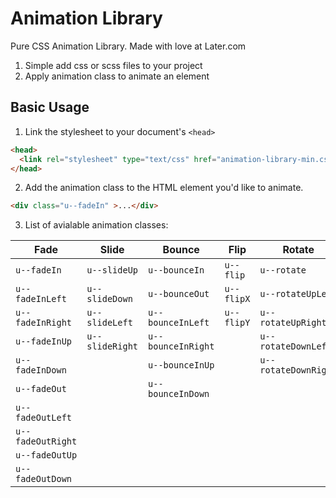 # Animation Library
Pure CSS Animation Library. Made with love at Later.com

1. Simple add css or scss files to your project
2. Apply animation class to animate an element

## Basic Usage

1. Link the stylesheet to your document's `<head>`

```html
<head>
  <link rel="stylesheet" type="text/css" href="animation-library-min.css">
</head>
```
2. Add the animation class to the HTML element you'd like to animate.
```html
<div class="u--fadeIn" >...</div>
```
3. List of avialable animation classes:

| Fade              | Slide            | Bounce              | Flip        | Rotate               | Zoom             | Attention    |
| ----------------- | ---------------- | ------------------- | ----------- | -------------------- | ---------------- | ------------ |
| `u--fadeIn`       | `u--slideUp`     | `u--bounceIn`       | `u--flip`   | `u--rotate`          | `u--zoomIn`      | `u--pulse `  |
| `u--fadeInLeft`   | `u--slideDown `  | `u--bounceOut`      | `u--flipX`  | `u--rotateUpLeft`    | `u--zoomInDown`  | `u--flash `  |
| `u--fadeInRight`  | `u--slideLeft`   | `u--bounceInLeft`   | `u--flipY ` | `u--rotateUpRight`   | `u--zoomInUp`    | `u--bounce ` |
| `u--fadeInUp`     | `u--slideRight`  | `u--bounceInRight`  |             | `u--rotateDownLeft`  | `u--zoomOut`     | `u--shake `  |
| `u--fadeInDown`   |                  | `u--bounceInUp`     |             | `u--rotateDownRight` | `u--zoomOutDown` | `u--swing `  |
| `u--fadeOut`      |                  | `u--bounceInDown`   |             |                      | `u--zoomOutUp`   |              |
| `u--fadeOutLeft`  |                  |                     |             |                      |                  |              |
| `u--fadeOutRight` |                  |                     |             |                      |                  |              |
| `u--fadeOutUp`    |                  |                     |             |                      |                  |              |
| `u--fadeOutDown`  |                  |                     |             |                      |                  |              |
